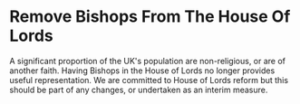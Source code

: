Remove Bishops From The House Of Lords
======================================

A significant proportion of the UK's population are non-religious, or 
are of another faith. Having Bishops in the House of Lords no longer 
provides useful representation. We are committed to House of Lords 
reform but this should be part of any changes, or  undertaken as an 
interim measure. 